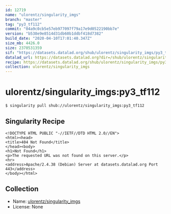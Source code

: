 ```yaml
---
id: 12719
name: "ulorentz/singularity_imgs"
branch: "master"
tag: "py3_tf112"
commit: "04a9c0cb5e57eb977097f79a17e9d0522190bb7e"
version: "b538e9e8514d31db60b1ddbf418d7382"
build_date: "2020-04-10T17:01:40.347Z"
size_mb: 4426.0
size: 2370531359
sif: "https://datasets.datalad.org/shub/ulorentz/singularity_imgs/py3_tf112/2020-04-10-04a9c0cb-b538e9e8/b538e9e8514d31db60b1ddbf418d7382.sif"
datalad_url: https://datasets.datalad.org?dir=/shub/ulorentz/singularity_imgs/py3_tf112/2020-04-10-04a9c0cb-b538e9e8/
recipe: https://datasets.datalad.org/shub/ulorentz/singularity_imgs/py3_tf112/2020-04-10-04a9c0cb-b538e9e8/Singularity
collection: ulorentz/singularity_imgs
---
```


# ulorentz/singularity_imgs:py3_tf112

```bash
$ singularity pull shub://ulorentz/singularity_imgs:py3_tf112
```

## Singularity Recipe

```singularity
<!DOCTYPE HTML PUBLIC "-//IETF//DTD HTML 2.0//EN">
<html><head>
<title>404 Not Found</title>
</head><body>
<h1>Not Found</h1>
<p>The requested URL was not found on this server.</p>
<hr>
<address>Apache/2.4.38 (Debian) Server at datasets.datalad.org Port 443</address>
</body></html>
```

## Collection

 - Name: [ulorentz/singularity_imgs](https://github.com/ulorentz/singularity_imgs)
 - License: None

